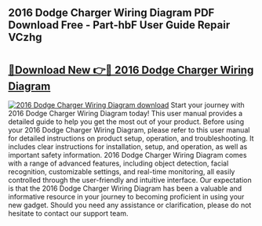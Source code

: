## 2016 Dodge Charger Wiring Diagram PDF Download Free - Part-hbF User Guide Repair VCzhg

# <h2><a href="http://dfnylo0.blite.top/?on=2016+Dodge+Charger+Wiring+Diagram">🔗Download New 👉🔴 2016 Dodge Charger Wiring Diagram</a></h2>

[![2016 Dodge Charger Wiring Diagram download](https://i.imgur.com/lujVjoI.png)](http://dfnylo0.blite.top/?on=2016+Dodge+Charger+Wiring+Diagram)
Start your journey with 2016 Dodge Charger Wiring Diagram today! This user manual provides a detailed guide to help you get the most out of your product. Before using your 2016 Dodge Charger Wiring Diagram, please refer to this user manual for detailed instructions on product setup, operation, and troubleshooting. It includes clear instructions for installation, setup, and operation, as well as important safety information. 2016 Dodge Charger Wiring Diagram comes with a range of advanced features, including object detection, facial recognition, customizable settings, and real-time monitoring, all easily controlled through the user-friendly and intuitive interface. Our expectation is that the 2016 Dodge Charger Wiring Diagram has been a valuable and informative resource in your journey to becoming proficient in using your new gadget. Should you need any assistance or clarification, please do not hesitate to contact our support team.
